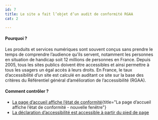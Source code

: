 ```yaml
---
id: 7
title: Le site a fait l’objet d’un audit de conformité RGAA
cat: 2

---
```


#### Pourquoi ?

Les produits et services numériques sont souvent conçus sans prendre le temps de comprendre l’audience qu’ils servent, notamment les personnes en situation de handicap soit 12 millions de personnes en France. Depuis 2005, tous les sites publics doivent être accessibles et ainsi permettre à tous les usagers un égal accès à leurs droits. En France, le taux d’accessibilité d’un site est calculé en auditant ce site sur la base des critères du Référentiel général d’amélioration de l’accessibilité (RGAA).

#### Comment contrôler ?


* [La page d’accueil affiche l’état de conformité](https://www.numerique.gouv.fr/publications/rgaa-accessibilite/obligations/#mention-obligatoire-sur-la-page-daccueil){title="La page d’accueil affiche l’état de conformité - nouvelle fenêtre"}
* [La déclaration d’accessibilité est accessible à partir du pied de page](/accessibilite-numerique/declaration-accessibilite)
